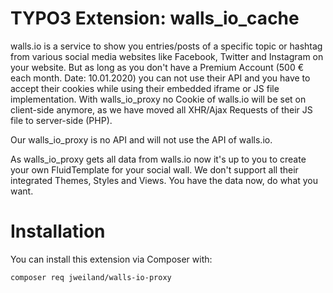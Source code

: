 # TYPO3 Extension: walls_io_cache

walls.io is a service to show you entries/posts of a specific topic or hashtag from various social media websites
like Facebook, Twitter and Instagram on your website. But as long as you don't have a
Premium Account (500 € each month. Date: 10.01.2020) you can not use their API and you have to accept their cookies
while using their embedded iframe or JS file implementation. With walls_io_proxy no Cookie of walls.io will be set
on client-side anymore, as we have moved all XHR/Ajax Requests of their JS file to server-side (PHP).

Our walls_io_proxy is no API and will not use the API of walls.io.

As walls_io_proxy gets all data from walls.io now it's up to you to create your own FluidTemplate for your
social wall. We don't support all their integrated Themes, Styles and Views. You have the data now, do what you want.

# Installation

You can install this extension via Composer with:

`composer req jweiland/walls-io-proxy`
